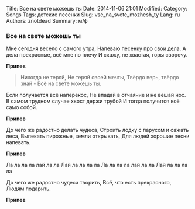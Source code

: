 Title: Все на свете можешь ты
Date: 2014-11-06 21:01
Modified: 
Category: Songs
Tags: детские песенки
Slug: vse_na_svete_mozhesh_ty
Lang: ru
Authors: znotdead
Summary: м/ф

### Все на свете можешь ты

Мне сегодня весело с самого утра,
Напеваю песенку про свои дела.
А дела прекрасные, всё мне по плечу
И скажу, не хвастая, горы сворочу.

**Припев**
>Никогда не теряй,
Не теряй своей мечты,
Твёрдо верь, твёрдо знай -
Всё на свете можешь ты.

Если получается всё наперекос,
Не впадай в отчаяние и не вешай нос.
В самом трудном случае хвост держи трубой
И тогда получится всё само собой.

**Припев**

До чего же радостно делать чудеса,
Строить лодку с парусом и сажать леса,
Выпекать пирожные, земли открывать,
Для людей хорошие песни напевать.

**Припев**

Ла ла ла ла лай ла ла
Лай ла ла ла ла
Ла ла ла ла лай ла ла
Лай ла ла ла ла

До чего же радостно чудеса творить,
Всё, что есть прекрасного, Людям подарить.

**Припев**
